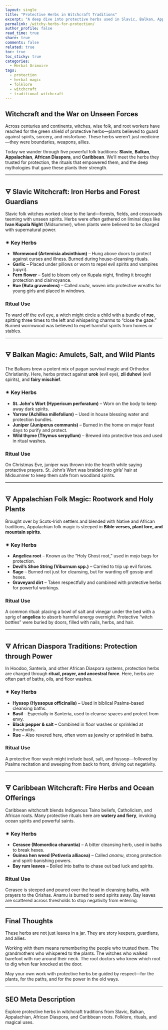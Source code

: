 ```yaml
---
layout: single
title: "Protective Herbs in Witchcraft Traditions"
excerpt: "A deep dive into protective herbs used in Slavic, Balkan, Appalachian, African Diaspora, and Caribbean witchcraft. Learn their folklore, rituals, and real magic."
permalink: /witchy-herbs-for-protection/
author_profile: false
read_time: true
share: true
comments: false
related: true
toc: true
toc_sticky: true
categories:
  - Herbal Grimoire
tags:
  - protection
  - herbal magic
  - folklore
  - witchcraft
  - traditional witchcraft
---
```


## Witchcraft and the War on Unseen Forces

Across centuries and continents, witches, wise folk, and root workers have reached for the green shield of protective herbs—plants believed to guard against spirits, sorcery, and misfortune. These herbs weren’t just medicine—they were boundaries, weapons, allies.

Today we wander through five powerful folk traditions: **Slavic**, **Balkan**, **Appalachian**, **African Diaspora**, and **Caribbean**. We’ll meet the herbs they trusted for protection, the rituals that empowered them, and the deep mythologies that gave these plants their strength.

---

## 🜃 Slavic Witchcraft: Iron Herbs and Forest Guardians

Slavic folk witches worked close to the land—forests, fields, and crossroads teeming with unseen spirits. Herbs were often gathered on liminal days like **Ivan Kupala Night** (Midsummer), when plants were believed to be charged with supernatural power.

### ✴ Key Herbs

- **Wormwood (Artemisia absinthium)** – Hung above doors to protect against curses and illness. Burned during house-cleansing rituals.
- **Garlic** – Placed under pillows or worn to repel evil spirits and vampires (upyri).
- **Fern flower** – Said to bloom only on Kupala night, finding it brought protection and clairvoyance.
- **Rue (Ruta graveolens)** – Called *routa*, woven into protective wreaths for young girls and placed in windows.

### Ritual Use
To ward off the evil eye, a witch might circle a child with a bundle of **rue**, spitting three times to the left and whispering charms to “close the gaze.” Burned wormwood was believed to expel harmful spirits from homes or stables.

---

## 🜃 Balkan Magic: Amulets, Salt, and Wild Plants

The Balkans brew a potent mix of pagan survival magic and Orthodox Christianity. Here, herbs protect against **urok** (evil eye), **zli duhovi** (evil spirits), and **fairy mischief**.

### ✴ Key Herbs

- **St. John's Wort (Hypericum perforatum)** – Worn on the body to keep away dark spirits.
- **Yarrow (Achillea millefolium)** – Used in house blessing water and protection bundles.
- **Juniper (Juniperus communis)** – Burned in the home on major feast days to purify and protect.
- **Wild thyme (Thymus serpyllum)** – Brewed into protective teas and used in ritual washes.

### Ritual Use
On Christmas Eve, juniper was thrown into the hearth while saying protective prayers. St. John’s Wort was braided into girls’ hair at Midsummer to keep them safe from woodland spirits.

---

## 🜃 Appalachian Folk Magic: Rootwork and Holy Plants

Brought over by Scots-Irish settlers and blended with Native and African traditions, Appalachian folk magic is steeped in **Bible verses, plant lore, and mountain spirits**.

### ✴ Key Herbs

- **Angelica root** – Known as the “Holy Ghost root,” used in mojo bags for protection.
- **Devil’s Shoe String (Viburnum spp.)** – Carried to trip up evil forces.
- **Sage** – Burned not just for cleansing, but for warding off gossip and hexes.
- **Graveyard dirt** – Taken respectfully and combined with protective herbs for powerful workings.

### Ritual Use
A common ritual: placing a bowl of salt and vinegar under the bed with a sprig of **angelica** to absorb harmful energy overnight. Protective “witch bottles” were buried by doors, filled with nails, herbs, and hair.

---

## 🜃 African Diaspora Traditions: Protection through Power

In Hoodoo, Santería, and other African Diaspora systems, protection herbs are charged through **ritual, prayer, and ancestral force**. Here, herbs are often part of baths, oils, and floor washes.

### ✴ Key Herbs

- **Hyssop (Hyssopus officinalis)** – Used in biblical Psalms-based cleansing baths.
- **Basil** – Especially in Santería, used to cleanse spaces and protect from envy.
- **Black pepper & salt** – Combined in floor washes or sprinkled at thresholds.
- **Rue** – Also revered here, often worn as jewelry or sprinkled in baths.

### Ritual Use
A protective floor wash might include basil, salt, and hyssop—followed by Psalms recitation and sweeping from back to front, driving out negativity.

---

## 🜃 Caribbean Witchcraft: Fire Herbs and Ocean Offerings

Caribbean witchcraft blends Indigenous Taino beliefs, Catholicism, and African roots. Many protective rituals here are **watery and fiery**, invoking ocean spirits and powerful saints.

### ✴ Key Herbs

- **Cerasee (Momordica charantia)** – A bitter cleansing herb, used in baths to break hexes.
- **Guinea hen weed (Petiveria alliacea)** – Called *anamu*, strong protection and spirit-banishing powers.
- **Bay rum leaves** – Boiled into baths to chase out bad luck and spirits.

### Ritual Use
Cerasee is steeped and poured over the head in cleansing baths, with prayers to the Orishas. Anamu is burned to send spirits away. Bay leaves are scattered across thresholds to stop negativity from entering.

---

## Final Thoughts

These herbs are not just leaves in a jar. They are story keepers, guardians, and allies.

Working with them means remembering the people who trusted them. The grandmothers who whispered to the plants. The witches who walked barefoot with rue around their neck. The root doctors who knew which root to dig when fear knocked at the door.

May your own work with protective herbs be guided by respect—for the plants, for the paths, and for the power in the old ways.

---

## SEO Meta Description

Explore protective herbs in witchcraft traditions from Slavic, Balkan, Appalachian, African Diaspora, and Caribbean roots. Folklore, rituals, and magical uses.

